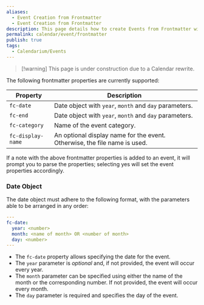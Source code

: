 ```yaml
---
aliases:
  - Event Creation from Frontmatter
  - Event Creation from Frontmatter
description: This page details how to create Events from Frontmatter within the Calendarium.
permalink: calendar/event/frontmatter
publish: true
tags:
  - Calendarium/Events
---
```


>[!warning] This page is under construction due to a Calendar rewrite.

The following frontmatter properties are currently supported:

| Property          | Description                                                               |
| ----------------- | ------------------------------------------------------------------------- |
| `fc-date`         | Date object with `year`, `month` and `day` parameters.                    |
| `fc-end`          | Date object with `year`, `month` and `day` parameters.                    |
| `fc-category`     | Name of the event category.                                               |
| `fc-display-name` | An optional display name for the event. Otherwise, the file name is used. |

If a note with the above frontmatter properties is added to an event, it will prompt you to parse the properties; selecting yes will set the event properties accordingly.

### Date Object

The date object must adhere to the following format, with the parameters able to be arranged in any order:

```yaml
---
fc-date:
  year: <number>                                 
  month: <name of month> OR <number of month>    
  day: <number>
---
```

- The `fc-date` property allows specifying the date for the event. 
- The `year` parameter is *optional* and, if not provided, the event will occur every year. 
- The `month` parameter can be specified using either the name of the month or the corresponding number. If not provided, the event will occur every month. 
- The `day` parameter is required and specifies the day of the event.